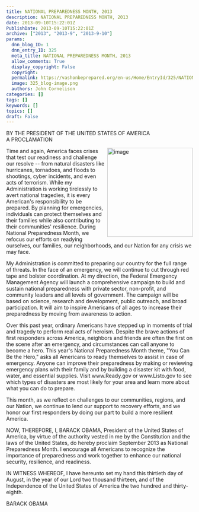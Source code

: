 ```yaml
---
title: NATIONAL PREPAREDNESS MONTH, 2013
description: NATIONAL PREPAREDNESS MONTH, 2013
date: 2013-09-10T15:22:01Z
PublishDate: 2013-09-10T15:22:01Z
archive: ["2013", "2013-9", "2013-9-10"]
params:
  dnn_blog_ID: 1
  dnn_entry_ID: 325
  meta_title: NATIONAL PREPAREDNESS MONTH, 2013
  allow_comments: True
  display_copyright: False
  copyright:
  permalink: https://vashonbeprepared.org/en-us/Home/EntryId/325/NATIONAL-PREPAREDNESS-MONTH-2013
  image: 325_blog-image.png
  authors: John Cornelison
categories: []
tags: []
keywords: []
topics: []
draft: False
---
```


<p>BY THE PRESIDENT OF THE UNITED STATES OF AMERICA   <br />A PROCLAMATION</p>  <p><a href="./images/325/Windows-Live-Writer-cafc83fcaa47_749A-image_2.png"><img title="image" style="border-top: 0px; border-right: 0px; background-image: none; border-bottom: 0px; float: right; padding-top: 0px; padding-left: 0px; margin: 0px 0px 5px 5px; border-left: 0px; display: inline; padding-right: 0px" border="0" alt="image" align="right" src="./images/325/Windows-Live-Writer-cafc83fcaa47_749A-image_thumb.png" width="231" height="240" /></a>Time and again, America faces crises that test our readiness and challenge our resolve -- from natural disasters like hurricanes, tornadoes, and floods to shootings, cyber incidents, and even acts of terrorism. While my Administration is working tirelessly to avert national tragedies, it is every American's responsibility to be prepared. By planning for emergencies, individuals can protect themselves and their families while also contributing to their communities' resilience. During National Preparedness Month, we refocus our efforts on readying ourselves, our families, our neighborhoods, and our Nation for any crisis we may face.</p>  <p>My Administration is committed to preparing our country for the full range of threats. In the face of an emergency, we will continue to cut through red tape and bolster coordination. At my direction, the Federal Emergency Management Agency will launch a comprehensive campaign to build and sustain national preparedness with private sector, non-profit, and community leaders and all levels of government. The campaign will be based on science, research and development, public outreach, and broad participation. It will aim to inspire Americans of all ages to increase their preparedness by moving from awareness to action.</p>  <p>Over this past year, ordinary Americans have stepped up in moments of trial and tragedy to perform real acts of heroism. Despite the brave actions of first responders across America, neighbors and friends are often the first on the scene after an emergency, and circumstances can call anyone to become a hero. This year's National Preparedness Month theme, &quot;You Can Be the Hero,&quot; asks all Americans to ready themselves to assist in case of emergency. Anyone can improve their preparedness by making or reviewing emergency plans with their family and by building a disaster kit with food, water, and essential supplies. Visit www.Ready.gov or www.Listo.gov to see which types of disasters are most likely for your area and learn more about what you can do to prepare.</p>  <p>This month, as we reflect on challenges to our communities, regions, and our Nation, we continue to lend our support to recovery efforts, and we honor our first responders by doing our part to build a more resilient America.</p>  <p>NOW, THEREFORE, I, BARACK OBAMA, President of the United States of America, by virtue of the authority vested in me by the Constitution and the laws of the United States, do hereby proclaim September 2013 as National Preparedness Month. I encourage all Americans to recognize the importance of preparedness and work together to enhance our national security, resilience, and readiness.</p>  <p>IN WITNESS WHEREOF, I have hereunto set my hand this thirtieth day of August, in the year of our Lord two thousand thirteen, and of the Independence of the United States of America the two hundred and thirty-eighth.</p>  <p>BARACK OBAMA</p>
